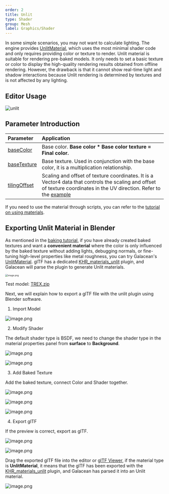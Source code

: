 ```yaml
---
order: 2
title: Unlit
type: Shader
group: Mesh
label: Graphics/Shader
---
```


In some simple scenarios, you may not want to calculate lighting. The engine provides [UnlitMaterial](/apis/core/#UnlitMaterial), which uses the most minimal shader code and only requires providing color or texture to render. Unlit material is suitable for rendering pre-baked models. It only needs to set a basic texture or color to display the high-quality rendering results obtained from offline rendering. However, the drawback is that it cannot show real-time light and shadow interactions because Unlit rendering is determined by textures and is not affected by any lighting.

<playground src="unlit-material.ts"></playground>

## Editor Usage

<img src="https://gw.alipayobjects.com/zos/OasisHub/6be78a08-3075-4cd1-8cad-9757fc34f695/unlit.gif" alt="unlit" style="zoom:100%;" />

## Parameter Introduction

| Parameter | Application |
| :-- | :-- |
| [baseColor](/apis/core/#UnlitMaterial-baseColor) | Base color. **Base color \* Base color texture = Final color.** |
| [baseTexture](/apis/core/#UnlitMaterial-baseTexture) | Base texture. Used in conjunction with the base color, it is a multiplication relationship. |
| [tilingOffset](/apis/core/#UnlitMaterial-tilingOffset) | Scaling and offset of texture coordinates. It is a Vector4 data that controls the scaling and offset of texture coordinates in the UV direction. Refer to the [example](/embed/tiling-offset) |

If you need to use the material through scripts, you can refer to the [tutorial on using materials](/en/docs/graphics-material-script).

## Exporting Unlit Material in Blender

As mentioned in the [baking tutorial](/en/docs/graphics-bake-blender), if you have already created baked textures and want a **convenient material** where the color is only influenced by the baked texture without adding lights, debugging normals, or fine-tuning high-level properties like metal roughness, you can try Galacean's [UnlitMaterial](/apis/core/#UnlitMaterial). glTF has a dedicated [KHR_materials_unlit](https://github.com/KhronosGroup/glTF/tree/master/extensions/2.0/Khronos/KHR_materials_unlit) plugin, and Galacean will parse the plugin to generate Unlit materials.

<img src="https://gw.alipayobjects.com/zos/OasisHub/39965fc2-3fc2-44b9-a294-a04eb4441120/1623652741734-090284d5-9b1a-4db8-9231-dc3f4d188a38-20210614150743080.png" alt="image.png" style="zoom:50%;" />

Test model: [TREX.zip](https://www.yuque.com/attachments/yuque/0/2021/zip/381718/1623651429048-7f6a3610-d5cb-4a73-97f5-0d37d0c63b2c.zip?_lake_card=%7B%22src%22%3A%22https%3A%2F%2Fwww.yuque.com%2Fattachments%2Fyuque%2F0%2F2021%2Fzip%2F381718%2F1623651429048-7f6a3610-d5cb-4a73-97f5-0d37d0c63b2c.zip%22%2C%22name%22%3A%22TREX.zip%22%2C%22size%22%3A499161%2C%22type%22%3A%22application%2Fx-zip-compressed%22%2C%22ext%22%3A%22zip%22%2C%22status%22%3A%22done%22%2C%22taskId%22%3A%22u458bcbec-d647-4328-8036-3d5eb12860f%22%2C%22taskType%22%3A%22upload%22%2C%22id%22%3A%22ua8a5baad%22%2C%22card%22%3A%22file%22%7D)

Next, we will explain how to export a glTF file with the unlit plugin using Blender software.

1. Import Model

![image.png](https://gw.alipayobjects.com/zos/OasisHub/e5dbfb61-5c0c-4ca5-8c7f-bde353d4c211/1623651809057-138f49cf-6fe7-4f54-8161-c7e157ec85fd-20210614150752343.png)

2. Modify Shader

The default shader type is BSDF, we need to change the shader type in the material properties panel from **surface** to **Background**.

![image.png](https://gw.alipayobjects.com/zos/OasisHub/abf1e279-1f78-4d21-8c1f-d58d7f74992c/1623652169374-7f39e5f0-6639-4795-8565-b8f0b09420ed-20210614150804567.png)

![image.png](https://gw.alipayobjects.com/zos/OasisHub/c8c51e5f-c7c6-44a3-87e2-dc649e13fddb/1623652230768-69cd6f7e-175d-4f9f-9042-b3629d422b8e.png)

3. Add Baked Texture

Add the baked texture, connect Color and Shader together.

![image.png](https://gw.alipayobjects.com/zos/OasisHub/50c69e7b-c099-4a2d-b546-8a55ff4f9309/1623652264008-7ae4c13c-6430-44b0-995e-2c23c9f117a7-20210614150846797.png)

![image.png](https://gw.alipayobjects.com/zos/OasisHub/6ed13e19-a9e5-4454-a0d5-ad27b3cabe14/1623652368637-6dda44be-4cde-4f65-a72f-d39b5d3f60ce.png)

![image.png](https://gw.alipayobjects.com/zos/OasisHub/e9a99c9c-f661-4666-86bc-d8e91030c0f7/1623652380351-501dd929-7f96-4578-b49a-11724a0782a7.png)

4. Export glTF

If the preview is correct, export as glTF.

![image.png](https://gw.alipayobjects.com/zos/OasisHub/4b6b5f8f-ebd2-46af-85c7-9a26b5f66a2e/1623652403568-450291a8-1a0b-4cf4-8e71-c183a05632b0-20210614150902221.png)

![image.png](https://gw.alipayobjects.com/zos/OasisHub/1fe38185-399e-4f56-bff4-c39ba4ae3a2a/1623652462007-85b065a3-69fa-4d80-9dfd-834ef66da12a.png)

Drag the exported glTF file into the editor or [glTF Viewer](https://galacean.antgroup.com/#/gltf-viewer), if the material type is **UnlitMaterial**, it means that the glTF has been exported with the [KHR_materials_unlit](https://github.com/KhronosGroup/glTF/tree/master/extensions/2.0/Khronos/KHR_materials_unlit) plugin, and Galacean has parsed it into an Unlit material.

![image.png](https://gw.alipayobjects.com/zos/OasisHub/fbb6ba43-f7d7-4757-a1d3-590083d30573/1623652636074-d8bb8437-f885-43fd-8957-8e14ae9fd8c0-20210614150914493.png)
